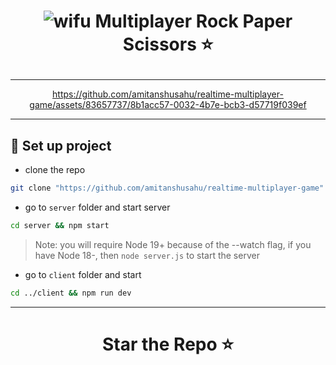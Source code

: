 <h1 align = "center"> 
  
  ![wifu](https://github.com/amitanshusahu/realtime-multiplayer-game/assets/83657737/a5e0325d-0bdc-4fa0-9adb-5bf955ff0865)  Multiplayer Rock Paper Scissors ⭐

</h1>

---

<div align="center">
  
  https://github.com/amitanshusahu/realtime-multiplayer-game/assets/83657737/8b1acc57-0032-4b7e-bcb3-d57719f039ef
  
</div>

---

## 📌 Set up project
- clone the repo
```bash
git clone "https://github.com/amitanshusahu/realtime-multiplayer-game" && cd realtime-multiplayer-game"
```
- go to `server` folder and start server
```bash
cd server && npm start
```
> Note: you will require Node 19+ because of the --watch flag, if you have Node 18-, then `node server.js` to start the server

- go to `client` folder and start
```bash
cd ../client && npm run dev
```
---

<h1 align="center"> Star the Repo ⭐ </h1>
